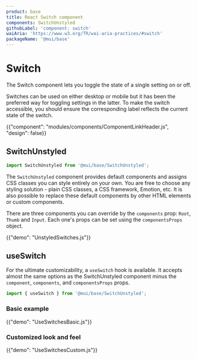 ```yaml
---
product: base
title: React Switch component
components: SwitchUnstyled
githubLabel: 'component: switch'
waiAria: 'https://www.w3.org/TR/wai-aria-practices/#switch'
packageName: '@mui/base'
---
```


# Switch

<p class="description">The Switch component lets you toggle the state of a single setting on or off.</p>

Switches can be used on either desktop or mobile but it has been the preferred way for toggling settings in the latter. To make the switch accessible, you should ensure the corresponding label reflects the current state of the switch.

{{"component": "modules/components/ComponentLinkHeader.js", "design": false}}

## SwitchUnstyled

```jsx
import SwitchUnstyled from '@mui/base/SwitchUnstyled';
```

The `SwitchUnstyled` component provides default components and assigns CSS classes you can style entirely on your own. You are free to choose any styling solution - plain CSS classes, a CSS framework, Emotion, etc. It is also possible to replace these default components by other HTML elements or custom components.

There are three components you can override by the `components` prop: `Root`, `Thumb` and `Input`. Each one's props can be set using the `componentsProps` object.

{{"demo": "UnstyledSwitches.js"}}

## useSwitch

For the ultimate customizability, a `useSwitch` hook is available. It accepts almost the same options as the SwitchUnstyled component minus the `component`, `components`, and `componentsProps` props.

```jsx
import { useSwitch } from '@mui/base/SwitchUnstyled';
```

### Basic example

{{"demo": "UseSwitchesBasic.js"}}

### Customized look and feel

{{"demo": "UseSwitchesCustom.js"}}
